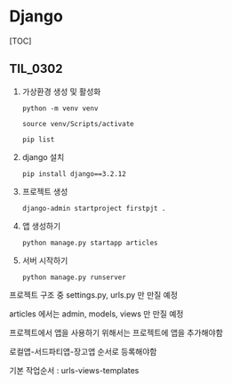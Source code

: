 # Django

[TOC]

## TIL_0302

1. 가상환경 생성 및 활성화

   `python -m venv venv`

   `source venv/Scripts/activate`

   `pip list`

2. django 설치

   `pip install django==3.2.12`

3. 프로젝트 생성

   `django-admin startproject firstpjt .`

4. 앱 생성하기

   `python manage.py startapp articles`

5. 서버 시작하기

   `python manage.py runserver`



프로젝트 구조 중 settings.py, urls.py 만 만질 예정

articles 에서는 admin, models, views 만 만질 예정



프로젝트에서 앱을 사용하기 위해서는 프로젝트에 앱을 추가해야함

로컬앱-서드파티앱-장고앱 순서로 등록해야함





기본 작업순서 : urls-views-templates
